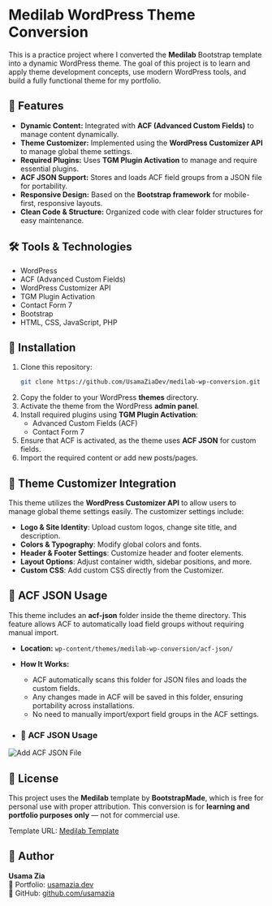 # Medilab WordPress Theme Conversion

This is a practice project where I converted the **Medilab** Bootstrap template into a dynamic WordPress theme. The goal of this project is to learn and apply theme development concepts, use modern WordPress tools, and build a fully functional theme for my portfolio.

## 🚀 Features
- **Dynamic Content:** Integrated with **ACF (Advanced Custom Fields)** to manage content dynamically.
- **Theme Customizer:** Implemented using the **WordPress Customizer API** to manage global theme settings.
- **Required Plugins:** Uses **TGM Plugin Activation** to manage and require essential plugins.
- **ACF JSON Support:** Stores and loads ACF field groups from a JSON file for portability.
- **Responsive Design:** Based on the **Bootstrap framework** for mobile-first, responsive layouts.
- **Clean Code & Structure:** Organized code with clear folder structures for easy maintenance.

## 🛠️ Tools & Technologies
- WordPress
- ACF (Advanced Custom Fields)
- WordPress Customizer API
- TGM Plugin Activation
- Contact Form 7
- Bootstrap
- HTML, CSS, JavaScript, PHP

## 📂 Installation
1. Clone this repository:
   ```bash
   git clone https://github.com/UsamaZiaDev/medilab-wp-conversion.git
   ```
2. Copy the folder to your WordPress **themes** directory.
3. Activate the theme from the WordPress **admin panel**.
4. Install required plugins using **TGM Plugin Activation**:
   - Advanced Custom Fields (ACF)
   - Contact Form 7
5. Ensure that ACF is activated, as the theme uses **ACF JSON** for custom fields.
6. Import the required content or add new posts/pages.

## 🎨 Theme Customizer Integration
This theme utilizes the **WordPress Customizer API** to allow users to manage global theme settings easily. The customizer settings include:

- **Logo & Site Identity**: Upload custom logos, change site title, and description.
- **Colors & Typography**: Modify global colors and fonts.
- **Header & Footer Settings**: Customize header and footer elements.
- **Layout Options**: Adjust container width, sidebar positions, and more.
- **Custom CSS**: Add custom CSS directly from the Customizer.

## 📂 ACF JSON Usage
This theme includes an **acf-json** folder inside the theme directory. This feature allows ACF to automatically load field groups without requiring manual import.

- **Location:** `wp-content/themes/medilab-wp-conversion/acf-json/`
- **How It Works:**
  - ACF automatically scans this folder for JSON files and loads the custom fields.
  - Any changes made in ACF will be saved in this folder, ensuring portability across installations.
  - No need to manually import/export field groups in the ACF settings.

- ### 📄 ACF JSON Usage  
 ![Add ACF JSON File](https://github.com/user-attachments/assets/b23fb6a5-6b07-431a-b38d-60c9070d1c75)

## 📘 License
This project uses the **Medilab** template by **BootstrapMade**, which is free for personal use with proper attribution. This conversion is for **learning and portfolio purposes only** — not for commercial use.

Template URL: [Medilab Template](https://bootstrapmade.com/medilab-free-medical-bootstrap-theme/)


## 👤 Author
**Usama Zia**  
🔗 Portfolio: [usamazia.dev](https://usamazia.dev/)  
🐙 GitHub: [github.com/usamazia](https://github.com/usamazia)
